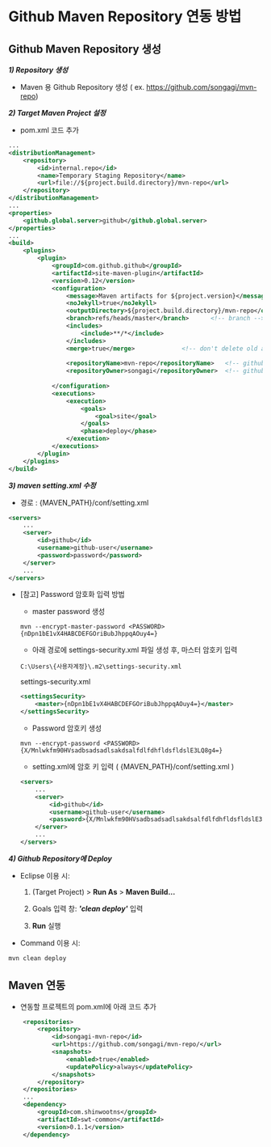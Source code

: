 # Github Maven Repository 연동 방법


## Github Maven Repository 생성

***1) Repository 생성***

- Maven 용 Github Repository 생성 ( ex. https://github.com/songagi/mvn-repo)


***2) Target Maven Project 설정***

- pom.xml 코드 추가

```xml
...
<distributionManagement>
	<repository>
		<id>internal.repo</id>
		<name>Temporary Staging Repository</name>
		<url>file://${project.build.directory}/mvn-repo</url>
	</repository>
</distributionManagement>
...
<properties>
	<github.global.server>github</github.global.server>
</properties>
...
<build>
	<plugins>
		<plugin>
			<groupId>com.github.github</groupId>
			<artifactId>site-maven-plugin</artifactId>
			<version>0.12</version>
			<configuration>
				<message>Maven artifacts for ${project.version}</message>  <!-- git commit message -->
				<noJekyll>true</noJekyll>                                  <!-- disable webpage processing -->
				<outputDirectory>${project.build.directory}/mvn-repo</outputDirectory>
				<branch>refs/heads/master</branch>		<!-- branch -->
				<includes>
					<include>**/*</include>
				</includes>
				<merge>true</merge>				<!-- don't delete old artifacts -->
				
				<repositoryName>mvn-repo</repositoryName>	<!-- github repo name -->
				<repositoryOwner>songagi</repositoryOwner>	<!-- github username -->
				
			</configuration>
			<executions>
				<execution>
					<goals>
						<goal>site</goal>
					</goals>
					<phase>deploy</phase>
				</execution>
			</executions>
		</plugin>
	</plugins>
</build>
```


***3) maven setting.xml 수정***

- 경로 : {MAVEN_PATH}/conf/setting.xml

```xml
<servers>
   	...
	<server>
		<id>github</id>
		<username>github-user</username>
		<password>password</password>
	</server>
	...
</servers>
```

- [참고] Password 암호화 입력 방법

	- master password 생성
	```
	mvn --encrypt-master-password <PASSWORD>
	{nDpn1bE1vX4HABCDEFGOriBubJhppqAOuy4=}
	```

	- 아래 경로에 settings-security.xml 파일 생성 후, 마스터 암호키 입력
	```
	C:\Users\{사용자계정}\.m2\settings-security.xml
	```

	settings-security.xml
	```xml
	<settingsSecurity>  
		<master>{nDpn1bE1vX4HABCDEFGOriBubJhppqAOuy4=}</master>  
	</settingsSecurity> 
	```

	- Password 암호키 생성
	```
	mvn --encrypt-password <PASSWORD>
	{X/Mnlwkfm90HVsadbsadsadlsakdsalfdlfdhfldsfldslE3LQ8g4=}
	```

	- setting.xml에 암호 키 입력 ( {MAVEN_PATH}/conf/setting.xml )
	```xml
	<servers>
   		...
		<server>
			<id>github</id>
			<username>github-user</username>
			<password>{X/Mnlwkfm90HVsadbsadsadlsakdsalfdlfdhfldsfldslE3LQ8g4=}</password>
		</server>
		...
	</servers>
	```

***4) Github Repository에 Deploy***

- Eclipse 이용 시:

     1) (Target Project) > **Run As** > **Maven Build...**

     2) Goals 입력 창: ***'clean deploy'*** 입력

     3) **Run** 실행
 
- Command 이용 시:

```cmd
mvn clean deploy
```


## Maven 연동

- 연동할 프로젝트의 pom.xml에 아래 코드 추가

```xml
	<repositories>
		<repository>
			<id>songagi-mvn-repo</id>
			<url>https://github.com/songagi/mvn-repo/</url>
			<snapshots>
				<enabled>true</enabled>
				<updatePolicy>always</updatePolicy>
			</snapshots>
		</repository>
	</repositories>
	...
	<dependency>
		<groupId>com.shinwootns</groupId>
		<artifactId>swt-common</artifactId>
		<version>0.1.1</version>
	</dependency>
```
